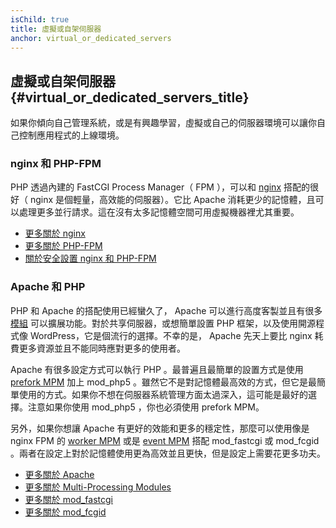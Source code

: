 ```yaml
---
isChild: true
title: 虛擬或自架伺服器
anchor: virtual_or_dedicated_servers
---
```


## 虛擬或自架伺服器 {#virtual_or_dedicated_servers_title}

如果你傾向自己管理系統，或是有興趣學習，虛擬或自己的伺服器環境可以讓你自己控制應用程式的上線環境。

### nginx 和 PHP-FPM

PHP 透過內建的 FastCGI Process Manager（ FPM ），可以和 [nginx](http://nginx.org) 搭配的很好（ nginx 是個輕量，高效能的伺服器）。它比 Apache 消耗更少的記憶體，且可以處理更多並行請求。這在沒有太多記憶體空間可用虛擬機器裡尤其重要。

* [更多關於 nginx](http://nginx.org)
* [更多關於 PHP-FPM](http://php.net/manual/en/install.fpm.php)
* [關於安全設置 nginx 和 PHP-FPM](https://nealpoole.com/blog/2011/04/setting-up-php-fastcgi-and-nginx-dont-trust-the-tutorials-check-your-configuration/)

### Apache 和 PHP

PHP 和 Apache 的搭配使用已經蠻久了， Apache 可以進行高度客製並且有很多[模組](http://httpd.apache.org/docs/2.4/mod/) 可以擴展功能。對於共享伺服器，或想簡單設置 PHP 框架，以及使用開源程式像 WordPress，它是個流行的選擇。不幸的是， Apache 先天上要比 nginx 耗費更多資源並且不能同時應對更多的使用者。

Apache 有很多設定方式可以執行 PHP 。最普遍且最簡單的設置方式是使用 [prefork MPM](http://httpd.apache.org/docs/2.4/mod/prefork.html) 加上 mod_php5 。雖然它不是對記憶體最高效的方式，但它是最簡單使用的方式。如果你不想在伺服器系統管理方面太過深入，這可能是最好的選擇。注意如果你使用 mod_php5 ，你也必須使用 prefork MPM。

另外，如果你想讓 Apache 有更好的效能和更多的穩定性，那麼可以使用像是 nginx FPM 的 [worker MPM](http://httpd.apache.org/docs/2.4/mod/worker.html) 或是 [event MPM](http://httpd.apache.org/docs/2.4/mod/event.html) 搭配 mod_fastcgi 或 mod_fcgid 。兩者在設定上對於記憶體使用更為高效並且更快，但是設定上需要花更多功夫。

* [更多關於 Apache](http://httpd.apache.org/)
* [更多關於 Multi-Processing Modules](http://httpd.apache.org/docs/2.4/mod/mpm_common.html)
* [更多關於 mod_fastcgi](http://www.fastcgi.com/mod_fastcgi/docs/mod_fastcgi.html)
* [更多關於 mod_fcgid](http://httpd.apache.org/mod_fcgid/)
